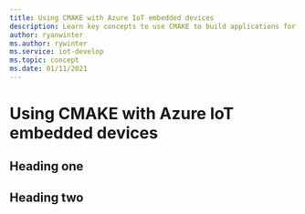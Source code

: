 ```yaml
---
title: Using CMAKE with Azure IoT embedded devices
description: Learn key concepts to use CMAKE to build applications for Azure IoT embedded devices.
author: ryanwinter
ms.author: rywinter
ms.service: iot-develop
ms.topic: concept
ms.date: 01/11/2021
---
```


# Using CMAKE with Azure IoT embedded devices 

## Heading one

## Heading two
